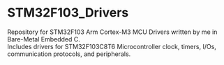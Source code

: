 # STM32F103_Drivers
Repository for STM32F103 Arm Cortex-M3 MCU Drivers written by me in Bare-Metal Embedded C. <br />
Includes drivers for STM32F103C8T6 Microcontroller clock, timers, I/Os, communication protocols, and peripherals.
